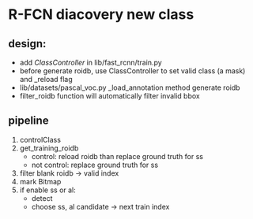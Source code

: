 # R-FCN diacovery new class
## design:
+ add *ClassController* in lib/fast_rcnn/train.py
+ before generate roidb, use ClassController to set valid class (a mask) and \_reload flag
+ lib/datasets/pascal_voc.py \_load_annotation method generate roidb
+ filter_roidb function will automatically filter invalid bbox

## pipeline
1. controlClass
2. get_training_roidb
    + control: reload roidb than replace ground truth for ss
    + not control: replace ground truth for ss
3. filter blank roidb -> valid index
4. mark Bitmap
5. if enable ss or al: 
    + detect
    + choose ss, al candidate -> next train index
